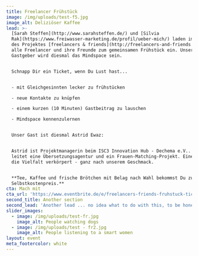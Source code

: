 ```yaml
---
title: Freelancer Frühstück
image: /img/uploads/test-f5.jpg
image_alt: Deliziöser Kaffee
lead: >-
  [Sarah Steffen](http://www.sarahsteffen.de/) und [Silvia
  Rak](https://www.freiwasser-marketing.de/profil/ueber-mich/) laden im Rahmen
  des Projektes [freelancers & friends](http://freelancers-and-friends.de/) 
  alle Freelancer und ihre Freunde zum gemeinsamen Frühstück ein. Unser
  Gastgeber wird diesmal das Mindspace sein.


  Schnapp Dir ein Ticket, wenn Du Lust hast...


  - mit Gleichgesinnten lecker zu frühstücken

  - neue Kontakte zu knüpfen

  - einem kurzen (10 Minuten) Gastbeitrag zu lauschen

  - Mindspace kennenzulernen


  Unser Gast ist diesmal Astrid Ewaz:


  Astrid ist Projektmanagerin beim ISC3 Innovation Hub - Dechema e.V.. Sie
  leitet eine Übersetzungsagentur und ein Frauen-Matching-Projekt. Eine Frau,
  die Vielfalt verkörpert - ganz nach unserem Geschmack. 


  **Tee, Kaffee und frische Brötchen mit Belag nach Wahl bekommst Du zum
  Selbstkostenpreis.**
cta: Mach mit
cta_url: 'https://www.eventbrite.de/e/freelancers-friends-fruhstuck-tickets-76917601617'
second_title: Another section
second_lead: 'Another lead ... no idea what to do with this, to be honest'
slider_images:
  - image: /img/uploads/test-fr.jpg
    image_alt: People watching dogs
  - image: /img/uploads/test - fr2.jpg
    image_alt: People listening to a smart women
layout: event
meta_footercolor: white
---
```


